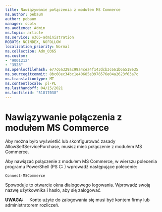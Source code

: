 ```yaml
---
title: Nawiązywanie połączenia z modułem MS Commerce
ms.author: pebaum
author: pebaum
manager: scotv
ms.audience: Admin
ms.topic: article
ms.service: o365-administration
ROBOTS: NOINDEX, NOFOLLOW
localization_priority: Normal
ms.collection: Adm_O365
ms.custom:
- "9001212"
- "3528"
ms.openlocfilehash: e77c6a329ac99a4cea4f143dcb3c661b6a518e35
ms.sourcegitcommit: 8bc60ec34bc1e40685e3976576e04a2623f63a7c
ms.translationtype: MT
ms.contentlocale: pl-PL
ms.lasthandoff: 04/15/2021
ms.locfileid: "51817038"
---
```

# <a name="connect-to-the-mscommerce-module"></a>Nawiązywanie połączenia z modułem MS Commerce

Aby można było wyświetlić lub skonfigurować zasady AllowSelfServicePurchase, musisz mieć połączenie z modułem MS Commerce.  

Aby nawiązać połączenie z modułem MS Commerce, w wierszu polecenia programu PowerShell (PS C: \) wprowadź następujące polecenie:

`Connect-MSCommerce`

Spowoduje to otwarcie okna dialogowego logowania. Wprowadź swoją nazwę użytkownika i hasło, aby się zalogować.

**UWAGA:** &nbsp; &nbsp; Konto użyte do zalogowania się musi być kontem firmy lub administratorem rozliczeń.

